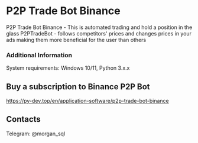 # P2P Trade Bot Binance
 P2P Trade Bot Binance - This is automated trading and hold a position in the glass
 P2PTradeBot - follows competitors' prices and changes prices in your ads making them more beneficial for the user than others

### Additional Information
System requirements: Windows 10/11, Python 3.x.x

## Buy a subscription to Binance P2P Bot
https://py-dev.top/en/application-software/p2p-trade-bot-binance

## Contacts
Telegram: @morgan_sql

